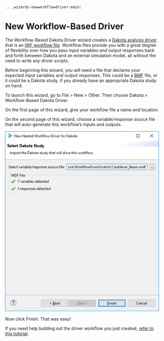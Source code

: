 ```{eval-rst}
.. _wizards-newworkflowdriver-main:
```

New Workflow-Based Driver
=========================

The Workflow-Based Dakota Driver wizard creates a [Dakota analysis driver](ExternalSimulationModelOverview.html) that is an [IWF workflow file](NextGenWorkflow.html).  Workflow files provide you with a great degree of flexibility over how you pass input variables and output responses back and forth between Dakota and an external simulation model, all without the need to write any driver scripts.

Before beginning this wizard, you will need a file that declares your expected input variables and output responses.  This could be a [BMF](BMF.html) file, or it could be a Dakota study, if you already have an appropriate Dakota study on hand.

To launch this wizard, go to File > New > Other.  Then choose Dakota > Workflow-Based Dakota Driver.

On the first page of this wizard, give your workflow file a name and location.

On the second page of this wizard, choose a variable/response source file that will auto-generate this workflow’s inputs and outputs.

![alt text](img/NewDakotaStudy_Drivers_Workflow_1.png "Get the variables and responses from our BMF file")

Now click Finish.  That was easy!

If you need help building out the driver workflow you just created, [refer to this tutorial](Wizards.html#nested-workflow-tutorial).

